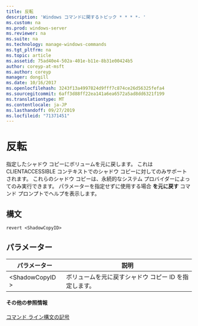```yaml
---
title: 反転
description: 'Windows コマンドに関するトピック * * * *- '
ms.custom: na
ms.prod: windows-server
ms.reviewer: na
ms.suite: na
ms.technology: manage-windows-commands
ms.tgt_pltfrm: na
ms.topic: article
ms.assetid: 75ad40e4-502a-401e-b11e-8b31e00424b5
author: coreyp-at-msft
ms.author: coreyp
manager: dongill
ms.date: 10/16/2017
ms.openlocfilehash: 3243f13a4997824d9fff7c874ce26d56325fefa4
ms.sourcegitcommit: 6aff3d88ff22ea141a6ea6572a5ad8dd6321f199
ms.translationtype: MT
ms.contentlocale: ja-JP
ms.lasthandoff: 09/27/2019
ms.locfileid: "71371451"
---
```

# <a name="revert"></a>反転



指定したシャドウ コピーにボリュームを元に戻します。 これは CLIENTACCESSIBLE コンテキストでのシャドウ コピーに対してのみサポートされます。 これらのシャドウ コピーは、永続的なシステム プロバイダーによってのみ実行できます。 パラメーターを指定せずに使用する場合 **を元に戻す** コマンド プロンプトでヘルプを表示します。

## <a name="syntax"></a>構文

```
revert <ShadowCopyID>
```

## <a name="parameters"></a>パラメーター

|パラメーター|説明|
|---------|-----------|
|\<ShadowCopyID >|ボリュームを元に戻すシャドウ コピー ID を指定します。|

#### <a name="additional-references"></a>その他の参照情報

[コマンド ライン構文の記号](command-line-syntax-key.md)